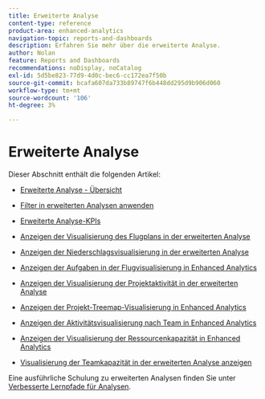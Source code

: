 ```yaml
---
title: Erweiterte Analyse
content-type: reference
product-area: enhanced-analytics
navigation-topic: reports-and-dashboards
description: Erfahren Sie mehr über die erweiterte Analyse.
author: Nolan
feature: Reports and Dashboards
recommendations: noDisplay, noCatalog
exl-id: 5d5be823-77d9-4d0c-bec6-cc172ea7f50b
source-git-commit: bcafa607da733b89747f6b448dd295d9b906d060
workflow-type: tm+mt
source-wordcount: '106'
ht-degree: 3%

---
```


# Erweiterte Analyse

Dieser Abschnitt enthält die folgenden Artikel:

* [Erweiterte Analyse - Übersicht](../enhanced-analytics/enhanced-analytics-overview.md)
* [Filter in erweiterten Analysen anwenden](../enhanced-analytics/use-enhanced-analytics-filters.md)
* [Erweiterte Analyse-KPIs](../enhanced-analytics/understand-enhanced-analytics-kpis.md)
* [Anzeigen der Visualisierung des Flugplans in der erweiterten Analyse](../enhanced-analytics/flight-plan-overview.md)
* [Anzeigen der Niederschlagsvisualisierung in der erweiterten Analyse](../enhanced-analytics/burndown-overview.md)
* [Anzeigen der Aufgaben in der Flugvisualisierung in Enhanced Analytics](../enhanced-analytics/tasks-in-flight-overview.md)
* [Anzeigen der Visualisierung der Projektaktivität in der erweiterten Analyse](../enhanced-analytics/project-activity-overview.md)
* [Anzeigen der Projekt-Treemap-Visualisierung in Enhanced Analytics](../enhanced-analytics/project-treemap-overview.md)
* [Anzeigen der Aktivitätsvisualisierung nach Team in Enhanced Analytics](../enhanced-analytics/activity-by-team-overview.md)
* [Anzeigen der Visualisierung der Ressourcenkapazität in Enhanced Analytics](../enhanced-analytics/resource-capacity-overview.md)
* [Visualisierung der Teamkapazität in der erweiterten Analyse anzeigen](../enhanced-analytics/team-capacity-overview.md)
  <!--* [View Enhanced analytics visualizations by duration](../enhanced-analytics/view-enhanced-analytics-charts-duration.md)-->

  <!--
  <li data-mc-conditions="QuicksilverOrClassic.Draft mode"><a href="../enhanced-analytics/trend-views-overview.md" class="MCXref xref" xrefformat="{para}">Trend views overview</a> </li>
  -->

Eine ausführliche Schulung zu erweiterten Analysen finden Sie unter [Verbesserte Lernpfade für Analysen](https://one.workfront.com/s/enhanced-analytics-program).
